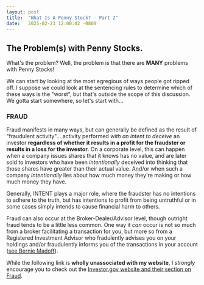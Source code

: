 ```yaml
---
layout: post
title:  "What Is A Penny Stock? - Part 2"
date:   2025-02-23 12:00:02 -0800
---
```

## The Problem(s) with Penny Stocks.

What's the problem? Well, the problem is that there are **MANY** problems with Penny Stocks!

We can start by looking at the most egregious of ways people got ripped off.  I suppose we could look at the sentencing rules to determine which of these ways is the "worst", but that's outside the scope of this discussion.  We gotta start somewhere, so let's start with...

### FRAUD
Fraud manifests in many ways, but can generally be defined as the result of "fraudulent activity"... activity performed *with an intent to deceive* an investor **regardless of whether it results in a profit for the fraudster or results in a loss for the investor**.  On a corporate level, this can happen when a company issues shares that it knows has no value, and are later sold to investors who have been *intentionally* deceived into thinking that those shares have greater than their actual value.  And/or when such a company *intentionally* lies about how much money they're making or how much money they have.

Generally, INTENT plays a major role, where the fraudster has no intentions to adhere to the truth, but has intentions to profit from being untruthful or in some cases simply intends to cause financial harm to others.

Fraud can also occur at the Broker-Dealer/Advisor level, though outright fraud tends to be a little less common.  One way it *can* occur is not so much from a broker facilitating a transaction for you, but more so from a Registered Investment Advisor who fradulently advises you on your holdings and/or fraudulently informs you of the transactions in your account ([see Bernie Madoff](https://en.wikipedia.org/wiki/Bernie_Madoff)).  

While the following link is **wholly unassociated with my website**, I *strongly* encourage you to check out the [Investor.gov website and their section on Fraud](https://www.investor.gov/protect-your-investments/fraud/types-fraud).